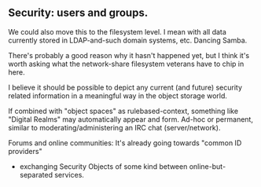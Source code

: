 ## Security: users and groups.

We could also move this to the filesystem level.
I mean with all data currently stored in LDAP-and-such domain systems, etc.
Dancing Samba.

There's probably a good reason why it hasn't happened yet, but I think it's
worth asking what the network-share filesystem veterans have to chip in here.

I believe it should be possible to depict any current (and future) security
related information in a meaningful way in the object storage world.

If combined with "object spaces" as rulebased-context, something like "Digital
Realms" may automatically appear and form. Ad-hoc or permanent, similar to
moderating/administering an IRC chat (server/network).

Forums and online communities: It's already going towards "common ID providers"
- exchanging Security Objects of some kind between online-but-separated
services.

